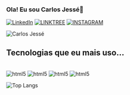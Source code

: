 ### Ola! Eu sou Carlos Jessé👋

[![LinkedIn](https://img.shields.io/badge/LinkedIn-0077B5?style=for-the-badge&logo=linkedin&logoColor=white)](https://www.linkedin.com/in/carlos-jess%C3%A9-coelho-da-silva-5b375a206/)
[![LINKTREE](https://img.shields.io/badge/linktree-39E09B?style=for-the-badge&logo=linktree&logoColor=white)](https://linktr.ee/CarlosJesse)
[![INSTAGRAM](https://img.shields.io/badge/Instagram-E4405F?style=for-the-badge&logo=instagram&logoColor=white)](https://www.instagram.com/c.j.coelho/)

![Carlos Jessé](https://github-readme-stats.vercel.app/api?username=reccoelho&show_icons=true&theme=gradient)

## Tecnologias que eu mais uso...

<div style="display: inline_block"><br>
  <img align="center" alt="html5" src="https://img.shields.io/badge/HTML-239120?style=for-the-badge&logo=html5&logoColor=white" >
  <img align="center" alt="html5" src="https://img.shields.io/badge/CSS-239120?&style=for-the-badge&logo=css3&logoColor=white">
  <img align="center" alt="html5" src="https://img.shields.io/badge/JavaScript-323330?style=for-the-badge&logo=javascript&logoColor=F7DF1E" >
  <img align="center" alt="html5" src="https://img.shields.io/badge/PHP-777BB4?style=for-the-badge&logo=php&logoColor=white" >
</div>

![Top Langs](https://github-readme-stats.vercel.app/api/top-langs/?username=reccoelho&layout=compact)

